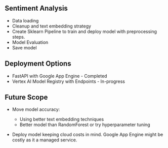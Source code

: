 ## Sentiment Analysis

- Data loading
- Cleanup and text embedding strategy
- Create Sklearn Pipeline to train and deploy model with preprocessing steps.
- Model Evaluation
- Save model

## Deployment Options
- FastAPI with Google App Engine - Completed
- Vertex AI Model Registry with Endpoints - In-progress

## Future Scope
- Move model accuracy:
    - Using better text embedding techniques
    - Better model than RandomForest or try hyperparameter tuning

- Deploy model keeping cloud costs in mind. Google App Engine might be costly as it a managed service.